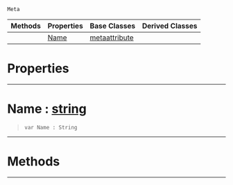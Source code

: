  `Meta`

|Methods|Properties|Base Classes|Derived Classes|
|---|---|---|---|
| |[ Name](https://github.com/ZilchEngine/ZilchDocs/blob/master/code_reference/class_reference/metagroup.md#name-zilch-engine-documen)|[metaattribute](https://github.com/ZilchEngine/ZilchDocs/blob/master/code_reference/class_reference/metaattribute.md)| |


 #  Properties


---  
 #  Name : [string](https://github.com/ZilchEngine/ZilchDocs/blob/master/code_reference/nada_base_types/string.md)

> 
> ``` lang=cpp, name=Nada
> var Name : String


---  
 #  Methods


---  
 

 